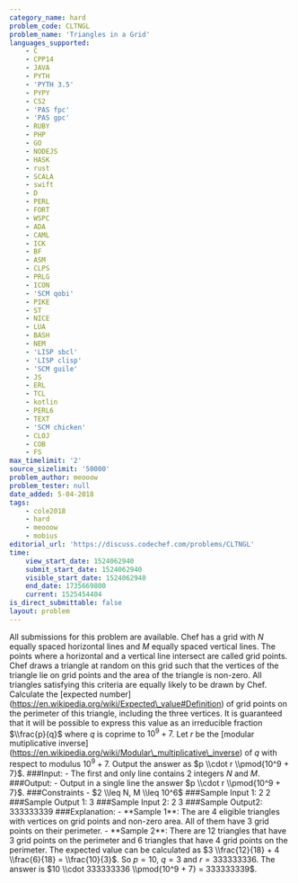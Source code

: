```yaml
---
category_name: hard
problem_code: CLTNGL
problem_name: 'Triangles in a Grid'
languages_supported:
    - C
    - CPP14
    - JAVA
    - PYTH
    - 'PYTH 3.5'
    - PYPY
    - CS2
    - 'PAS fpc'
    - 'PAS gpc'
    - RUBY
    - PHP
    - GO
    - NODEJS
    - HASK
    - rust
    - SCALA
    - swift
    - D
    - PERL
    - FORT
    - WSPC
    - ADA
    - CAML
    - ICK
    - BF
    - ASM
    - CLPS
    - PRLG
    - ICON
    - 'SCM qobi'
    - PIKE
    - ST
    - NICE
    - LUA
    - BASH
    - NEM
    - 'LISP sbcl'
    - 'LISP clisp'
    - 'SCM guile'
    - JS
    - ERL
    - TCL
    - kotlin
    - PERL6
    - TEXT
    - 'SCM chicken'
    - CLOJ
    - COB
    - FS
max_timelimit: '2'
source_sizelimit: '50000'
problem_author: meooow
problem_tester: null
date_added: 5-04-2018
tags:
    - cole2018
    - hard
    - meooow
    - mobius
editorial_url: 'https://discuss.codechef.com/problems/CLTNGL'
time:
    view_start_date: 1524062940
    submit_start_date: 1524062940
    visible_start_date: 1524062940
    end_date: 1735669800
    current: 1525454404
is_direct_submittable: false
layout: problem
---
```

All submissions for this problem are available. Chef has a grid with $N$ equally spaced horizontal lines and $M$ equally spaced vertical lines. The points where a horizontal and a vertical line intersect are called grid points. Chef draws a triangle at random on this grid such that the vertices of the triangle lie on grid points and the area of the triangle is non-zero. All triangles satisfying this criteria are equally likely to be drawn by Chef. Calculate the \[expected number\](https://en.wikipedia.org/wiki/Expected\_value#Definition) of grid points on the perimeter of this triangle, including the three vertices. It is guaranteed that it will be possible to express this value as an irreducible fraction $\\frac{p}{q}$ where $q$ is coprime to $10^9 + 7$. Let $r$ be the \[modular mutiplicative inverse\](https://en.wikipedia.org/wiki/Modular\_multiplicative\_inverse) of $q$ with respect to modulus $10^9 + 7$. Output the answer as $p \\cdot r \\pmod{10^9 + 7}$. ###Input: - The first and only line contains 2 integers $N$ and $M$. ###Output: - Output in a single line the answer $p \\cdot r \\pmod{10^9 + 7}$. ###Constraints - $2 \\leq N, M \\leq 10^6$ ###Sample Input 1: 2 2 ###Sample Output 1: 3 ###Sample Input 2: 2 3 ###Sample Output2: 333333339 ###Explanation: - \*\*Sample 1\*\*: The are 4 eligible triangles with vertices on grid points and non-zero area. All of them have 3 grid points on their perimeter. - \*\*Sample 2\*\*: There are 12 triangles that have 3 grid points on the perimeter and 6 triangles that have 4 grid points on the perimeter. The expected value can be calculated as $3 \\frac{12}{18} + 4 \\frac{6}{18} = \\frac{10}{3}$. So $p=10$, $q=3$ and $r=333333336$. The answer is $10 \\cdot 333333336 \\pmod{10^9 + 7} = 333333339$.

